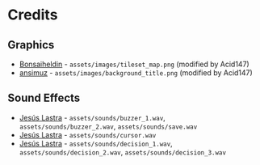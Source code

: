 # Credits

## Graphics

* [Bonsaiheldin](https://opengameart.org/content/grass-tileset-16x16) - ```assets/images/tileset_map.png``` (modified by Acid147)
* [ansimuz](https://opengameart.org/content/sunnyland-woods) - ```assets/images/background_title.png``` (modified by Acid147)

## Sound Effects

* [Jesús Lastra](https://opengameart.org/content/button-clicks-beeps-99-sounds) - ```assets/sounds/buzzer_1.wav```, ```assets/sounds/buzzer_2.wav```, ```assets/sounds/save.wav```
* [Jesús Lastra](https://opengameart.org/content/gui-sound-effects-3) - ```assets/sounds/cursor.wav```
* [Jesús Lastra](https://opengameart.org/content/retro-game-sounds-volume-1) - ```assets/sounds/decision_1.wav```, ```assets/sounds/decision_2.wav```, ```assets/sounds/decision_3.wav```
